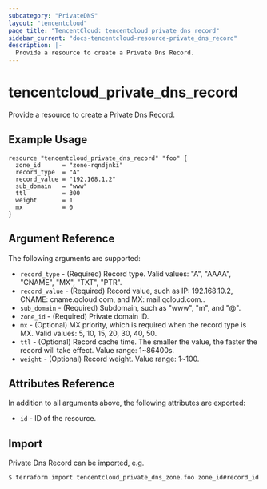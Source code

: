 ```yaml
---
subcategory: "PrivateDNS"
layout: "tencentcloud"
page_title: "TencentCloud: tencentcloud_private_dns_record"
sidebar_current: "docs-tencentcloud-resource-private_dns_record"
description: |-
  Provide a resource to create a Private Dns Record.
---
```


# tencentcloud_private_dns_record

Provide a resource to create a Private Dns Record.

## Example Usage

```hcl
resource "tencentcloud_private_dns_record" "foo" {
  zone_id      = "zone-rqndjnki"
  record_type  = "A"
  record_value = "192.168.1.2"
  sub_domain   = "www"
  ttl          = 300
  weight       = 1
  mx           = 0
}
```

## Argument Reference

The following arguments are supported:

* `record_type` - (Required) Record type. Valid values: "A", "AAAA", "CNAME", "MX", "TXT", "PTR".
* `record_value` - (Required) Record value, such as IP: 192.168.10.2, CNAME: cname.qcloud.com, and MX: mail.qcloud.com..
* `sub_domain` - (Required) Subdomain, such as "www", "m", and "@".
* `zone_id` - (Required) Private domain ID.
* `mx` - (Optional) MX priority, which is required when the record type is MX. Valid values: 5, 10, 15, 20, 30, 40, 50.
* `ttl` - (Optional) Record cache time. The smaller the value, the faster the record will take effect. Value range: 1~86400s.
* `weight` - (Optional) Record weight. Value range: 1~100.

## Attributes Reference

In addition to all arguments above, the following attributes are exported:

* `id` - ID of the resource.



## Import

Private Dns Record can be imported, e.g.

```
$ terraform import tencentcloud_private_dns_zone.foo zone_id#record_id
```

